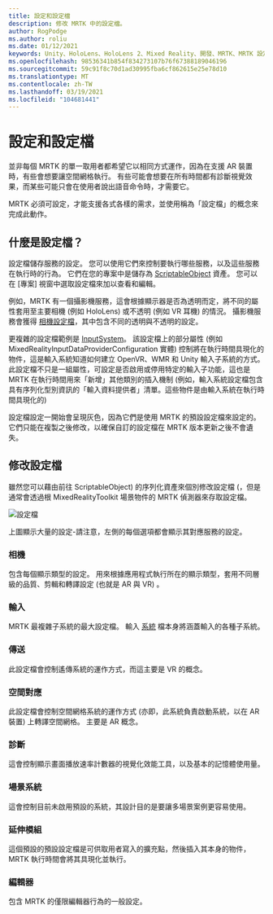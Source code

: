```yaml
---
title: 設定和設定檔
description: 修改 MRTK 中的設定檔。
author: RogPodge
ms.author: roliu
ms.date: 01/12/2021
keywords: Unity、HoloLens、HoloLens 2、Mixed Reality、開發、MRTK、MRTK 設定檔
ms.openlocfilehash: 98536341b854f834273107b76f67388189046196
ms.sourcegitcommit: 59c91f8c70d1ad30995fba6cf862615e25e78d10
ms.translationtype: MT
ms.contentlocale: zh-TW
ms.lasthandoff: 03/19/2021
ms.locfileid: "104681441"
---
```

# <a name="configuration-and-profiles"></a>設定和設定檔

並非每個 MRTK 的單一取用者都希望它以相同方式運作，因為在支援 AR 裝置時，有些會想要讓空間網格執行。 有些可能會想要在所有時間都有診斷視覺效果，而某些可能只會在使用者說出語音命令時，才需要它。

MRTK 必須可設定，才能支援各式各樣的需求，並使用稱為「設定檔」的概念來完成此動作。

## <a name="what-is-a-profile"></a>什麼是設定檔？

設定檔儲存服務的設定。 您可以使用它們來控制要執行哪些服務，以及這些服務在執行時的行為。 它們在您的專案中是儲存為 [ScriptableObject](https://docs.unity3d.com/Manual/class-ScriptableObject.html) 資產。 您可以在 [專案] 視窗中選取設定檔來加以查看和編輯。

例如，MRTK 有一個攝影機服務，這會根據顯示器是否為透明而定，將不同的屬性套用至主要相機 (例如 HoloLens) 或不透明 (例如 VR 耳機) 的情況。 攝影機服務會獲得 [相機設定檔](https://github.com/microsoft/MixedRealityToolkit-Unity/blob/mrtk_release/Assets/MixedRealityToolkit/Definitions/MixedRealityCameraProfile.cs)，其中包含不同的透明與不透明的設定。

更複雜的設定檔範例是 [InputSystem](https://github.com/microsoft/MixedRealityToolkit-Unity/blob/mrtk_release/Assets/MixedRealityToolkit/Definitions/InputSystem/MixedRealityInputSystemProfile.cs)。
該設定檔上的部分屬性 (例如 MixedRealityInputDataProviderConfiguration 實體) 控制將在執行時間具現化的物件，這是輸入系統知道如何建立 OpenVR、WMR 和 Unity 輸入子系統的方式。 此設定檔不只是一組屬性，可設定是否啟用或停用特定的輸入子功能，這也是 MRTK 在執行時間用來「新增」其他類別的插入機制 (例如，輸入系統設定檔包含具有序列化型別資訊的「輸入資料提供者」清單。這些物件是由輸入系統在執行時間具現化的) 

設定檔設定一開始會呈現灰色，因為它們是使用 MRTK 的預設設定檔來設定的。
它們只能在複製之後修改，以確保自訂的設定檔在 MRTK 版本更新之後不會遺失。

## <a name="modifying-profiles"></a>修改設定檔

雖然您可以藉由前往 ScriptableObject) 的序列化資產來個別修改設定檔 (，但是通常會透過根 MixedRealityToolkit 場景物件的 MRTK 偵測器來存取設定檔。

![設定檔](../features/images/profiles/input_profile.png)

上圖顯示大量的設定-請注意，左側的每個選項都會顯示其對應服務的設定。

### <a name="camera"></a>相機

包含每個顯示類型的設定。 用來根據應用程式執行所在的顯示類型，套用不同層級的品質、剪輯和轉譯設定 (也就是 AR 與 VR) 。

### <a name="input"></a>輸入

MRTK 最複雜子系統的最大設定檔。 輸入 [系統](Terminology.md) 檔本身將涵蓋輸入的各種子系統。

### <a name="teleport"></a>傳送

此設定檔會控制遙傳系統的運作方式，而這主要是 VR 的概念。

### <a name="spatial-mapping"></a>空間對應

此設定檔會控制空間網格系統的運作方式 (亦即，此系統負責啟動系統，以在 AR 裝置) 上轉譯空間網格。 主要是 AR 概念。

### <a name="diagnostics"></a>診斷

這會控制顯示畫面播放速率計數器的視覺化效能工具，以及基本的記憶體使用量。

### <a name="scene-system"></a>場景系統

這會控制目前未啟用預設的系統，其設計目的是要讓多場景案例更容易使用。

### <a name="extensions"></a>延伸模組

這個預設的預設設定檔是可供取用者寫入的擴充點，然後插入其本身的物件，MRTK 執行時間會將其具現化並執行。

### <a name="editor"></a>編輯器

包含 MRTK 的僅限編輯器行為的一般設定。
